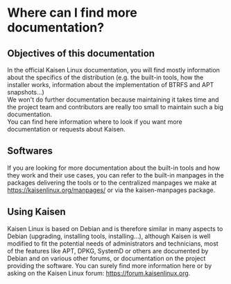 # Where can I find more documentation?

## Objectives of this documentation
In the official Kaisen Linux documentation, you will find mostly information about the specifics of the distribution (e.g. the built-in tools, how the installer works, information about the implementation of BTRFS and APT snapshots...)  
We won't do further documentation because maintaining it takes time and the project team and contributors are really too small to maintain such a big documentation.  
You can find here information where to look if you want more documentation or requests about Kaisen.

## Softwares
If you are looking for more documentation about the built-in tools and how they work and their use cases, you can refer to the built-in manpages in the packages delivering the tools or to the centralized manpages we make at https://kaisenlinux.org/manpages/ or via the kaisen-manpages package.

## Using Kaisen
Kaisen Linux is based on Debian and is therefore similar in many aspects to Debian (upgrading, installing tools, installing...), although Kaisen is well modified to fit the potential needs of administrators and technicians, most of the features like APT, DPKG, SystemD or others are documented by Debian and on various other forums, or documentation on the project providing the software. You can surely find more information here or by asking on the Kaisen Linux forum: https://forum.kaisenlinux.org.